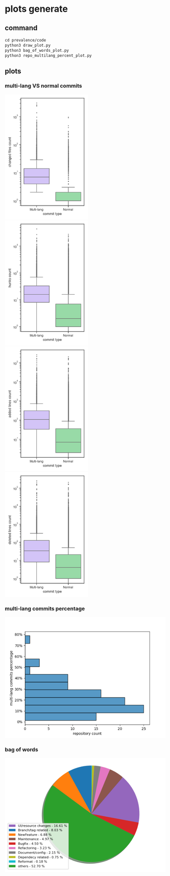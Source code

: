 # plots generate
## command
```
cd prevalence/code
python3 draw_plot.py
python3 bag_of_words_plot.py
python3 repo_multilang_percent_plot.py
```
## plots
### multi-lang VS normal commits
<img src="https://github.com/TsukimiRini/prevelance_investigate/blob/master/plot_gen/plots/changed%20files.png?raw=true" width="260px" alt="changed files"/>
<img src="https://github.com/TsukimiRini/prevelance_investigate/blob/master/plot_gen/plots/hunks.png?raw=true" width="260px" alt="hunks"/>
<img src="https://github.com/TsukimiRini/prevelance_investigate/blob/master/plot_gen/plots/added%20lines.png?raw=true" width="260px" alt="added lines"/>
<img src="https://github.com/TsukimiRini/prevelance_investigate/blob/master/plot_gen/plots/deleted%20lines.png?raw=true" width="260px" alt="deleted lines"/>

### multi-lang commits percentage
<img src="https://github.com/TsukimiRini/prevelance_investigate/blob/master/plot_gen/plots/multi-lang-percent.png?raw=true" alt="multi-lang commits percentage"/>

### bag of words
<img src="https://github.com/TsukimiRini/prevelance_investigate/blob/master/plot_gen/plots/bag_of_words.png?raw=true" alt="bag of words"/>
